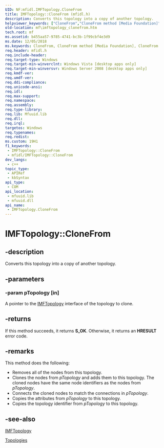```yaml
---
UID: NF:mfidl.IMFTopology.CloneFrom
title: IMFTopology::CloneFrom (mfidl.h)
description: Converts this topology into a copy of another topology.
helpviewer_keywords: ["CloneFrom","CloneFrom method [Media Foundation]","CloneFrom method [Media Foundation]","IMFTopology interface","IMFTopology interface [Media Foundation]","CloneFrom method","IMFTopology.CloneFrom","IMFTopology::CloneFrom","b455aa57-9785-4741-bc3b-1f99cbf4e3d9","mf.imftopology_clonefrom","mfidl/IMFTopology::CloneFrom"]
old-location: mf\imftopology_clonefrom.htm
tech.root: mf
ms.assetid: b455aa57-9785-4741-bc3b-1f99cbf4e3d9
ms.date: 12/05/2018
ms.keywords: CloneFrom, CloneFrom method [Media Foundation], CloneFrom method [Media Foundation],IMFTopology interface, IMFTopology interface [Media Foundation],CloneFrom method, IMFTopology.CloneFrom, IMFTopology::CloneFrom, b455aa57-9785-4741-bc3b-1f99cbf4e3d9, mf.imftopology_clonefrom, mfidl/IMFTopology::CloneFrom
req.header: mfidl.h
req.include-header: 
req.target-type: Windows
req.target-min-winverclnt: Windows Vista [desktop apps only]
req.target-min-winversvr: Windows Server 2008 [desktop apps only]
req.kmdf-ver: 
req.umdf-ver: 
req.ddi-compliance: 
req.unicode-ansi: 
req.idl: 
req.max-support: 
req.namespace: 
req.assembly: 
req.type-library: 
req.lib: Mfuuid.lib
req.dll: 
req.irql: 
targetos: Windows
req.typenames: 
req.redist: 
ms.custom: 19H1
f1_keywords:
 - IMFTopology::CloneFrom
 - mfidl/IMFTopology::CloneFrom
dev_langs:
 - c++
topic_type:
 - APIRef
 - kbSyntax
api_type:
 - COM
api_location:
 - mfuuid.lib
 - mfuuid.dll
api_name:
 - IMFTopology.CloneFrom
---
```


# IMFTopology::CloneFrom


## -description

Converts this topology into a copy of another topology.

## -parameters

### -param pTopology [in]

A pointer to the <a href="https://docs.microsoft.com/windows/desktop/api/mfidl/nn-mfidl-imftopology">IMFTopology</a> interface of the topology to clone.

## -returns

If this method succeeds, it returns <b xmlns:loc="http://microsoft.com/wdcml/l10n">S_OK</b>. Otherwise, it returns an <b xmlns:loc="http://microsoft.com/wdcml/l10n">HRESULT</b> error code.

## -remarks

This method does the following:

<ul>
<li>Removes all of the nodes from this topology.
          </li>
<li>Clones the nodes from <i>pTopology</i> and adds them to this topology. The cloned nodes have the same node identifiers as the nodes from <i>pTopology</i>.
          </li>
<li>Connects the cloned nodes to match the connections in <i>pTopology</i>.
          </li>
<li>Copies the attributes from <i>pTopology</i> to this topology.
          </li>
<li>Copies the topology identifier from <i>pTopology</i> to this topology.</li>
</ul>

## -see-also

<a href="https://docs.microsoft.com/windows/desktop/api/mfidl/nn-mfidl-imftopology">IMFTopology</a>



<a href="https://docs.microsoft.com/windows/desktop/medfound/topologies">Topologies</a>


